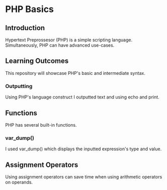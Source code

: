 # PHP Basics

## Introduction
Hypertext Preprossesor (PHP) is a simple scripting language. Simultaneously, PHP can have advanced use-cases.

## Learning Outcomes
This repository will showcase PHP's basic and intermediate syntax.

### Outputting
Using PHP's language construct I outputted text and using echo and print.

## Functions
PHP has several built-in functions.

### var_dump()
I used var_dump() which displays the inputted expression's type and value.

## Assignment Operators
Using assignment operators can save time when using arithmetic operators on operands.
